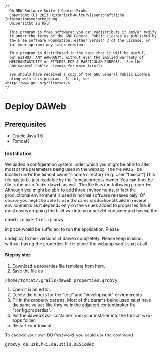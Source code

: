 	/*
	  DA-NRW Software Suite | ContentBroker
	  Copyright (C) 2013 Historisch-Kulturwissenschaftliche Informationsverarbeitung
	  Universität zu Köln
	
	  This program is free software: you can redistribute it and/or modify
	  it under the terms of the GNU General Public License as published by
	  the Free Software Foundation, either version 3 of the License, or
	  (at your option) any later version.
	
	  This program is distributed in the hope that it will be useful,
	  but WITHOUT ANY WARRANTY; without even the implied warranty of
	  MERCHANTABILITY or FITNESS FOR A PARTICULAR PURPOSE.  See the
	  GNU General Public License for more details.
	
	  You should have received a copy of the GNU General Public License
	  along with this program.  If not, see <http://www.gnu.org/licenses/>.
	*/
	
# Deploy DAWeb

## Prerequisites

* Oracle Java 1.6 
* Tomcat6

### Installation

We added a configuration system under which you might be able to alter most of the 
parameters being used in the webapp. 
The file MUST be located under the tomcat owner's home directory (e.g. User "tomcat")
This file has to be just readable by the Tomcat process owner. 
You can find the file in the main folder daweb as well. The file lists the following properties:
Although you might be able to add three environments, in fact the productional environment 
is used in normal software releases only. Of course you might be able to use the same productional
build in several environments as it depends only on the values added to properties file. 
In most cases dropping the built war into your servlet container and having the 
<pre>daweb_properties.groovy</pre> in place would be sufficient to run the application. Please
undeploy former versions of daweb completely. Please keep in mind: without having the properties file in place, the webapp won't start 
at all. 

#### Step by step

1. Download a properties file template from 
[here](https://github.com/da-nrw/DNSCore/blob/master/DAWeb/daweb3_properties.groovy.dev).
1. Save the file as 
<pre>
/home/tomcat/.grails/daweb_properties.groovy
</pre>
1. Open it in an editor.
1. Delete the blocks for the "test" and "development" environments
1. Fill in the property params. Most of the params being used must have the same values like they've in the adjacent contentbroker
file "config.properties". 
1. Put the daweb3.war container from your installer into the tomcat web-apps folder.
1. Restart your tomcat.

To encode your own DB Password, you could use the command:

<pre>
groovy de.uzk.hki.da.utils.DESCodec <your_password>
</Pre>   
